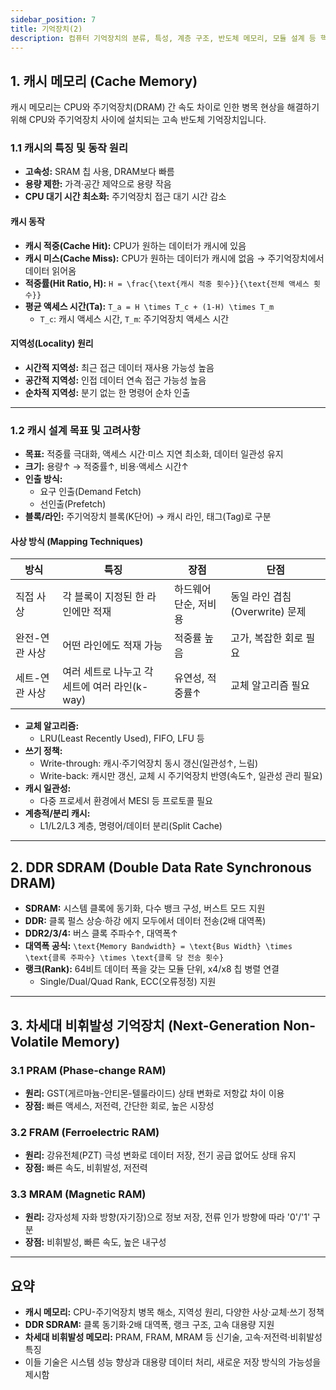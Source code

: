 ```yaml
---
sidebar_position: 7
title: 기억장치(2)
description: 컴퓨터 기억장치의 분류, 특성, 계층 구조, 반도체 메모리, 모듈 설계 등 핵심 개념을 정리
---
```


## 1. 캐시 메모리 (Cache Memory)

캐시 메모리는 CPU와 주기억장치(DRAM) 간 속도 차이로 인한 병목 현상을 해결하기 위해 CPU와 주기억장치 사이에 설치되는 고속 반도체 기억장치입니다.

### 1.1 캐시의 특징 및 동작 원리

- **고속성:** SRAM 칩 사용, DRAM보다 빠름
- **용량 제한:** 가격·공간 제약으로 용량 작음
- **CPU 대기 시간 최소화:** 주기억장치 접근 대기 시간 감소

#### 캐시 동작

- **캐시 적중(Cache Hit):** CPU가 원하는 데이터가 캐시에 있음
- **캐시 미스(Cache Miss):** CPU가 원하는 데이터가 캐시에 없음 → 주기억장치에서 데이터 읽어옴
- **적중률(Hit Ratio, H):** `H = \frac{\text{캐시 적중 횟수}}{\text{전체 액세스 횟수}}`
- **평균 액세스 시간(Ta):** `T_a = H \times T_c + (1-H) \times T_m`
  - `T_c`: 캐시 액세스 시간, `T_m`: 주기억장치 액세스 시간

#### 지역성(Locality) 원리

- **시간적 지역성:** 최근 접근 데이터 재사용 가능성 높음
- **공간적 지역성:** 인접 데이터 연속 접근 가능성 높음
- **순차적 지역성:** 분기 없는 한 명령어 순차 인출

---

### 1.2 캐시 설계 목표 및 고려사항

- **목표:** 적중률 극대화, 액세스 시간·미스 지연 최소화, 데이터 일관성 유지
- **크기:** 용량↑ → 적중률↑, 비용·액세스 시간↑
- **인출 방식:**
  - 요구 인출(Demand Fetch)
  - 선인출(Prefetch)
- **블록/라인:** 주기억장치 블록(K단어) → 캐시 라인, 태그(Tag)로 구분

#### 사상 방식 (Mapping Techniques)

| 방식           | 특징                                          | 장점                  | 단점                           |
| -------------- | --------------------------------------------- | --------------------- | ------------------------------ |
| 직접 사상      | 각 블록이 지정된 한 라인에만 적재             | 하드웨어 단순, 저비용 | 동일 라인 겹침(Overwrite) 문제 |
| 완전-연관 사상 | 어떤 라인에도 적재 가능                       | 적중률 높음           | 고가, 복잡한 회로 필요         |
| 세트-연관 사상 | 여러 세트로 나누고 각 세트에 여러 라인(k-way) | 유연성, 적중률↑       | 교체 알고리즘 필요             |

- **교체 알고리즘:**
  - LRU(Least Recently Used), FIFO, LFU 등
- **쓰기 정책:**
  - Write-through: 캐시·주기억장치 동시 갱신(일관성↑, 느림)
  - Write-back: 캐시만 갱신, 교체 시 주기억장치 반영(속도↑, 일관성 관리 필요)
- **캐시 일관성:**
  - 다중 프로세서 환경에서 MESI 등 프로토콜 필요
- **계층적/분리 캐시:**
  - L1/L2/L3 계층, 명령어/데이터 분리(Split Cache)

---

## 2. DDR SDRAM (Double Data Rate Synchronous DRAM)

- **SDRAM:** 시스템 클록에 동기화, 다수 뱅크 구성, 버스트 모드 지원
- **DDR:** 클록 펄스 상승·하강 에지 모두에서 데이터 전송(2배 대역폭)
- **DDR2/3/4:** 버스 클록 주파수↑, 대역폭↑
- **대역폭 공식:** `\text{Memory Bandwidth} = \text{Bus Width} \times \text{클록 주파수} \times \text{클록 당 전송 횟수}`
- **랭크(Rank):** 64비트 데이터 폭을 갖는 모듈 단위, x4/x8 칩 병렬 연결
  - Single/Dual/Quad Rank, ECC(오류정정) 지원

---

## 3. 차세대 비휘발성 기억장치 (Next-Generation Non-Volatile Memory)

### 3.1 PRAM (Phase-change RAM)

- **원리:** GST(게르마늄-안티몬-텔룰라이드) 상태 변화로 저항값 차이 이용
- **장점:** 빠른 액세스, 저전력, 간단한 회로, 높은 시장성

### 3.2 FRAM (Ferroelectric RAM)

- **원리:** 강유전체(PZT) 극성 변화로 데이터 저장, 전기 공급 없어도 상태 유지
- **장점:** 빠른 속도, 비휘발성, 저전력

### 3.3 MRAM (Magnetic RAM)

- **원리:** 강자성체 자화 방향(자기장)으로 정보 저장, 전류 인가 방향에 따라 '0'/'1' 구분
- **장점:** 비휘발성, 빠른 속도, 높은 내구성

---

## 요약

- **캐시 메모리:** CPU-주기억장치 병목 해소, 지역성 원리, 다양한 사상·교체·쓰기 정책
- **DDR SDRAM:** 클록 동기화·2배 대역폭, 랭크 구조, 고속 대용량 지원
- **차세대 비휘발성 메모리:** PRAM, FRAM, MRAM 등 신기술, 고속·저전력·비휘발성 특징
- 이들 기술은 시스템 성능 향상과 대용량 데이터 처리, 새로운 저장 방식의 가능성을 제시함
